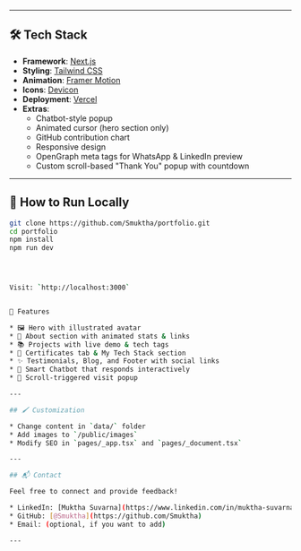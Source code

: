 
---

## 🛠️ Tech Stack

- **Framework**: [Next.js](https://nextjs.org/)
- **Styling**: [Tailwind CSS](https://tailwindcss.com/)
- **Animation**: [Framer Motion](https://www.framer.com/motion/)
- **Icons**: [Devicon](https://devicon.dev/)
- **Deployment**: [Vercel](https://vercel.com/)
- **Extras**: 
  - Chatbot-style popup
  - Animated cursor (hero section only)
  - GitHub contribution chart
  - Responsive design
  - OpenGraph meta tags for WhatsApp & LinkedIn preview
  - Custom scroll-based "Thank You" popup with countdown

---

## 🔧 How to Run Locally

```bash
git clone https://github.com/Smuktha/portfolio.git
cd portfolio
npm install
npm run dev




Visit: `http://localhost:3000`


📸 Features

* 🖼️ Hero with illustrated avatar
* 🧠 About section with animated stats & links
* 📚 Projects with live demo & tech tags
* 📜 Certificates tab & My Tech Stack section
* ✨ Testimonials, Blog, and Footer with social links
* 🤖 Smart Chatbot that responds interactively
* 🔔 Scroll-triggered visit popup

---

## 🖌️ Customization

* Change content in `data/` folder
* Add images to `/public/images`
* Modify SEO in `pages/_app.tsx` and `pages/_document.tsx`

---

## 📬 Contact

Feel free to connect and provide feedback!

* LinkedIn: [Muktha Suvarna](https://www.linkedin.com/in/muktha-suvarna12/)
* GitHub: [@Smuktha](https://github.com/Smuktha)
* Email: (optional, if you want to add)

---


